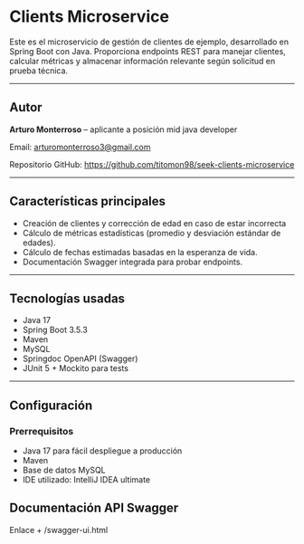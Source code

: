 # Clients Microservice

Este es el microservicio de gestión de clientes de ejemplo, desarrollado en Spring Boot con Java. Proporciona endpoints REST para manejar clientes, calcular métricas y almacenar información relevante según solicitud en prueba técnica.

---

## Autor

**Arturo Monterroso** – aplicante a posición mid java developer  

Email: arturomonterroso3@gmail.com

Repositorio GitHub: https://github.com/titomon98/seek-clients-microservice

---

## Características principales

- Creación de clientes y corrección de edad en caso de estar incorrecta
- Cálculo de métricas estadísticas (promedio y desviación estándar de edades).
- Cálculo de fechas estimadas basadas en la esperanza de vida.
- Documentación Swagger integrada para probar endpoints.

---

## Tecnologías usadas

- Java 17
- Spring Boot 3.5.3
- Maven
- MySQL
- Springdoc OpenAPI (Swagger)
- JUnit 5 + Mockito para tests

---

## Configuración

### Prerrequisitos

- Java 17 para fácil despliegue a producción
- Maven
- Base de datos MySQL
- IDE utilizado: IntelliJ IDEA ultimate

## Documentación API Swagger

Enlace + /swagger-ui.html